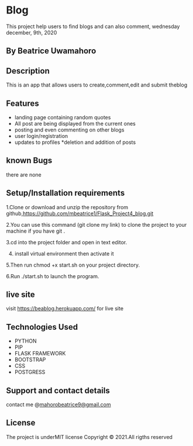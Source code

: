# Blog

This project help users to find blogs and can also comment, wednesday december, 9th, 2020

## By Beatrice Uwamahoro

## Description

This is an app that allows users to create,comment,edit and submit theblog

## Features
- landing page containing random quotes
- All post are being displayed from the current ones
- posting and even commenting on other blogs
- user login/registration
- updates to profiles *deletion and addition of posts

## known Bugs

there are none

## Setup/Installation requirements

1.Clone or download and unzip the repository from github,https://github.com/mbeatrice1/Flask_Project4_blog.git

2.You can use this command (git clone my link) to clone the project to your machine if you have git .

3.cd into the project folder and open in text editor. 

4. install virtual environment then activate it

5.Then run chmod +x start.sh on your project directory.

6.Run ./start.sh to launch the program.

## live site

visit https://beablog.herokuapp.com/ for live site


## Technologies Used

- PYTHON
- PIP
- FLASK FRAMEWORK
- BOOTSTRAP
- CSS
- POSTGRESS

## Support and contact details

contact me @mahorobeatrice9@gmail.com

## License

The project is underMIT license Copyright © 2021.All rigths reserved
